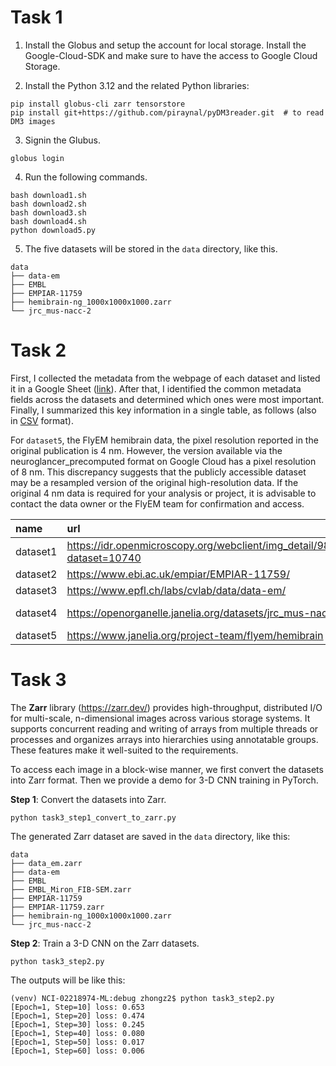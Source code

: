 

# Task 1

1. Install the Globus and setup the account for local storage. Install the Google-Cloud-SDK and make sure to have the access to Google Cloud Storage. 

2. Install the Python 3.12 and the related Python libraries:
```
pip install globus-cli zarr tensorstore
pip install git+https://github.com/piraynal/pyDM3reader.git  # to read DM3 images
```

3. Signin the Glubus.
```
globus login
```

4. Run the following commands.
```
bash download1.sh
bash download2.sh
bash download3.sh
bash download4.sh
python download5.py
```

5. The five datasets will be stored in the `data` directory, like this.
```
data
├── data-em
├── EMBL
├── EMPIAR-11759
├── hemibrain-ng_1000x1000x1000.zarr
└── jrc_mus-nacc-2
```

# Task 2
First, I collected the metadata from the webpage of each dataset and listed it in a Google Sheet ([link](https://docs.google.com/spreadsheets/d/1sRJtdbJOCdzBCWieZm3p8rwkODft3VM6iDRl2EIZRKo/edit?usp=drive_link)). After that, I identified the common metadata fields across the datasets and determined which ones were most important. Finally, I summarized this key information in a single table, as follows (also in [CSV](./consolidated_meta.csv) format).

For `dataset5`, the FlyEM hemibrain data, the pixel resolution reported in the original publication is 4 nm. However, the version available via the neuroglancer_precomputed format on Google Cloud has a pixel resolution of 8 nm.
This discrepancy suggests that the publicly accessible dataset may be a resampled version of the original high-resolution data.
If the original 4 nm data is required for your analysis or project, it is advisable to contact the data owner or the FlyEM team for confirmation and access.

| name     | url                                                                        |   depth |   height |   width | pixel_type   | pixel_size_in_nm   | experiment_type   | species      | organ             | publication_url                                             |
|:---------|:---------------------------------------------------------------------------|--------:|---------:|--------:|:-------------|:-------------------|:------------------|:-------------|:------------------|:------------------------------------------------------------|
| dataset1 | https://idr.openmicroscopy.org/webclient/img_detail/9846137/?dataset=10740 |     184 |      775 |    1121 | uint8        | [50, 50, 50]       | FIB-SEM           | Homo sapiens | chromatin         | https://www.science.org/doi/10.1126/sciadv.aba8811          |
| dataset2 | https://www.ebi.ac.uk/empiar/EMPIAR-11759/                                 |      16 |     5500 |    5496 | uint8        | [80, 80, 80]       | SBF-SEM           | zebrafish    | eye               | https://doi.org/10.6019/EMPIAR-11759                        |
| dataset3 | https://www.epfl.ch/labs/cvlab/data/data-em/                               |    1065 |     1536 |    2048 | uint8        | [5, 5, 5]          | EM                | unknown      | mitochondria      | https://ieeexplore.ieee.org/document/6619103                |
| dataset4 | https://openorganelle.janelia.org/datasets/jrc_mus-nacc-2                  |     564 |     2520 |    2596 | int16        | [2.96, 4, 4]       | FIB-SEM           | Mouse        | nucleus accumbens | https://www.nature.com/articles/s41586-021-03992-4          |
| dataset5 | https://www.janelia.org/project-team/flyem/hemibrain                       |    1000 |     1000 |    1000 | uint8        | [8, 8, 8]          | FIB-SEM           | fly          | brain             | https://www.biorxiv.org/content/10.1101/2024.04.21.590464v1 |

# Task 3

The **Zarr** library (https://zarr.dev/) provides high-throughput, distributed I/O for multi-scale, n-dimensional images across various storage systems. It supports concurrent reading and writing of arrays from multiple threads or processes and organizes arrays into hierarchies using annotatable groups. These features make it well-suited to the requirements. 

To access each image in a block-wise manner, we first convert the datasets into Zarr format. Then we provide a demo for 3-D CNN training in PyTorch. 

**Step 1**: Convert the datasets into Zarr.
```
python task3_step1_convert_to_zarr.py
```
The generated Zarr dataset are saved in the `data` directory, like this:
```
data
├── data_em.zarr
├── data-em
├── EMBL
├── EMBL_Miron_FIB-SEM.zarr
├── EMPIAR-11759
├── EMPIAR-11759.zarr
├── hemibrain-ng_1000x1000x1000.zarr
└── jrc_mus-nacc-2
```

**Step 2**: Train a 3-D CNN on the Zarr datasets.
```
python task3_step2.py
```
The outputs will be like this:
```
(venv) NCI-02218974-ML:debug zhongz2$ python task3_step2.py
[Epoch=1, Step=10] loss: 0.653
[Epoch=1, Step=20] loss: 0.474
[Epoch=1, Step=30] loss: 0.245
[Epoch=1, Step=40] loss: 0.080
[Epoch=1, Step=50] loss: 0.017
[Epoch=1, Step=60] loss: 0.006
```












